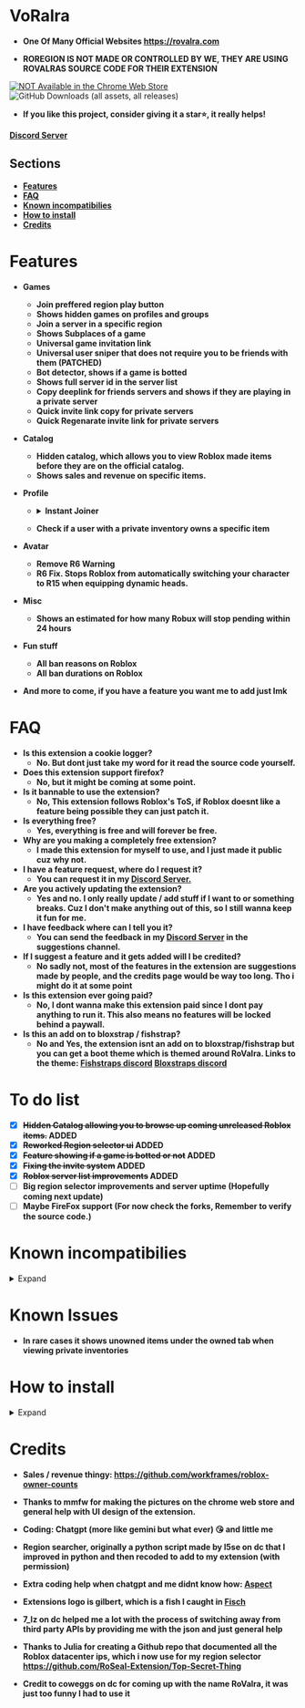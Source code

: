 # VoRalra
- **One Of Many Official Websites https://rovalra.com**

- **ROREGION IS NOT MADE OR CONTROLLED BY WE, THEY ARE USING ROVALRAS SOURCE CODE FOR THEIR EXTENSION**

<a href="[https://chromewebstore.google.com/detail/RoValra%20-%20Roblox%20Improved/njcickgebhnpgmoodjdgohkclfplejli](https://chromewebstore.google.com/detail/google-translate/aapbdbdomjkkjkaonfhkkikfgjllcleb)" title="Not Available in the Chrome Web Store"><img src="/Assets/ChromeWebStore_BadgeWBorder_v2_206x58.png" alt="NOT Available in the Chrome Web Store"></a>\
<img alt="GitHub Downloads (all assets, all releases)" src="https://img.shields.io/github/downloads/yeekom/VoRalra/total">
- **If you like this project, consider giving it a star⭐, it really helps!**


**[Discord Server](https://discord.gg/GHd5cSKJRk)**





## Sections
- [**Features**](https://github.com/yeekom/VoRalra?tab=readme-ov-file#features)
- [**FAQ**](https://github.com/yeekom/VoRalra?tab=readme-ov-file#FAQ)
- [**Known incompatibilies**](https://github.com/yeekom/VoRalra?tab=readme-ov-file#known-incompatibilies)
- [**How to install**](https://github.com/yeekom/VoRalra?tab=readme-ov-file#how-to-install)
- [**Credits**](https://github.com/yeekom/VoRalra?tab=readme-ov-file#credits) 

# Features
- **Games**
    - **Join preffered region play button**
    - **Shows hidden games on profiles and groups**
    - **Join a server in a specific region**
    - **Shows Subplaces of a game**
    - **Universal game invitation link**
    - **Universal user sniper that does not require you to be friends with them (PATCHED)**
    - **Bot detector, shows if a game is botted**
    - **Shows full server id in the server list**
    - **Copy deeplink for friends servers and shows if they are playing in a private server**
    - **Quick invite link copy for private servers**
    - **Quick Regenarate invite link for private servers**
- **Catalog**
    - **Hidden catalog, which allows you to view Roblox made items before they are on the official catalog.**     
    - **Shows sales and revenue on specific items.**
- **Profile**
  - <details>
    <summary><strong>Instant Joiner</strong></summary>
    <ul>
        <li><strong>Basically this feature allows you to join anyone with their joins on or whose on ur friends list instantly.</strong></li>
    
     <li><strong>lets say for example you wanna join someone whose streaming a game with viewers, you could just use the instant join feature, and you would almost instantly join (Depending on your pc ofc)</strong></li>
    </ul>
    </details>
  - **Check if a user with a private inventory owns a specific item**
  
- **Avatar**
    - **Remove R6 Warning**
    - **R6 Fix. Stops Roblox from automatically switching your character to R15 when equipping dynamic heads.**
- **Misc**
    - **Shows an estimated for how many Robux will stop pending within 24 hours**
- **Fun stuff**
    - **All ban reasons on Roblox**
    - **All ban durations on Roblox**



- **And more to come, if you have a feature you want me to add just lmk**

# FAQ
- **Is this extension a cookie logger?**
    - **No. But dont just take my word for it read the source code yourself.**
- **Does this extension support firefox?**
    - **No, but it might be coming at some point.**
- **Is it bannable to use the extension?**
    - **No, This extension follows Roblox's ToS, if Roblox doesnt like a feature being possible they can just patch it.**
- **Is everything free?**
    - **Yes, everything is free and will forever be free.**
- **Why are you making a completely free extension?**
    - **I made this extension for myself to use, and I just made it public cuz why not.**
- **I have a feature request, where do I request it?**
    - **You can request it in my [Discord Server.](https://discord.gg/GHd5cSKJRk)**
- **Are you actively updating the extension?**
    - **Yes and no. I only really update / add stuff if I want to or something breaks. Cuz I don't make anything out of this, so I still wanna keep it fun for me.**
- **I have feedback where can I tell you it?**
    - **You can send the feedback in my [Discord Server](https://discord.gg/GHd5cSKJRk) in the suggestions channel.**
- **If I suggest a feature and it gets added will I be credited?**
    - **No sadly not, most of the features in the extension are suggestions made by people, and the credits page would be way too long. Tho i might do it at some point**
- **Is this extension ever going paid?**
    - **No, I dont wanna make this extension paid since I dont pay anything to run it. This also means no features will be locked behind a paywall.**
- **Is this an add on to bloxstrap / fishstrap?**
    - **No and Yes, the extension isnt an add on to bloxstrap/fishstrap but you can get a boot theme which is themed around RoValra. Links to the theme: **[Fishstraps discord](https://discord.com/channels/1299397064165429360/1355098180810707044)** **[Bloxstraps discord](https://discord.com/channels/1099468797410283540/1356294984554516562)****

# To do list
- [x] **~~Hidden Catalog allowing you to browse up coming unreleased Roblox items.~~ ADDED**
- [x] **~~Reworked Region selector ui~~ ADDED**
- [x] **~~Feature showing if a game is botted or not~~ ADDED**
- [x] **~~Fixing the invite system~~ ADDED**
- [x] **~~Roblox server list improvements~~ ADDED**
- [ ] **Big region selector improvements and server uptime (Hopefully coming next update)**
- [ ] **Maybe FireFox support (For now check the forks, Remember to verify the source code.)**

# Known incompatibilies
<details>
  <summary>Expand</summary>
  
- **The hidden games of groups bugs out a bit if you use [RoSeal](https://chromewebstore.google.com/detail/roseal-augmented-roblox-e/hfjngafpndganmdggnapblamgbfjhnof?hl=en) with the "Seamless navigation of communities" setting on.**
</details>

# Known Issues
- **In rare cases it shows unowned items under the owned tab when viewing private inventories**
# How to install

<details>
  <summary>Expand</summary>

- If you want a simple install you can install it on from the [chrome web store.](https://chromewebstore.google.com/detail/RoValra%20-%20Roblox%20Improved/njcickgebhnpgmoodjdgohkclfplejli)
- Everything below is purely a tutorial on how to install it from GitHub.
- Enable developer mode on your browser of choice.
![image](https://github.com/user-attachments/assets/301ab762-7b3b-4f5f-9eb0-9e7699212546)
- Unzip the file in [releases](https://github.com/NotValra/Hidden-Games/releases)
- Import the unzipped folder into your browser. Ensure that you import the folder that contains direct access to background.js, content.js and manifest.json etc.
![image](https://github.com/user-attachments/assets/2b238201-c297-4106-a5ad-6db4c9259dc6)
</details>

# Credits
- **Sales / revenue thingy: https://github.com/workframes/roblox-owner-counts**
  
- **Thanks to mmfw for making the pictures on the chrome web store and general help with UI design of the extension.**

- **Coding: Chatgpt (more like gemini but what ever) 😘 and little me**

- **Region searcher, originally a python script made by l5se on dc that I improved in python and then recoded to add to my extension (with permission)**

- **Extra coding help when chatgpt and me didnt know how: [Aspect](https://github.com/Aspectise)**
  
- **Extensions logo is gilbert, which is a fish I caught in [Fisch](https://www.roblox.com/games/16732694052/Fisch)**
- **7_lz on dc helped me a lot with the process of switching away from third party APIs by providing me with the json and just general help**
- **Thanks to Julia for creating a Github repo that documented all the Roblox datacenter ips, which i now use for my region selector https://github.com/RoSeal-Extension/Top-Secret-Thing**
- **Credit to coweggs on dc for coming up with the name RoValra, it was just too funny I had to use it**
